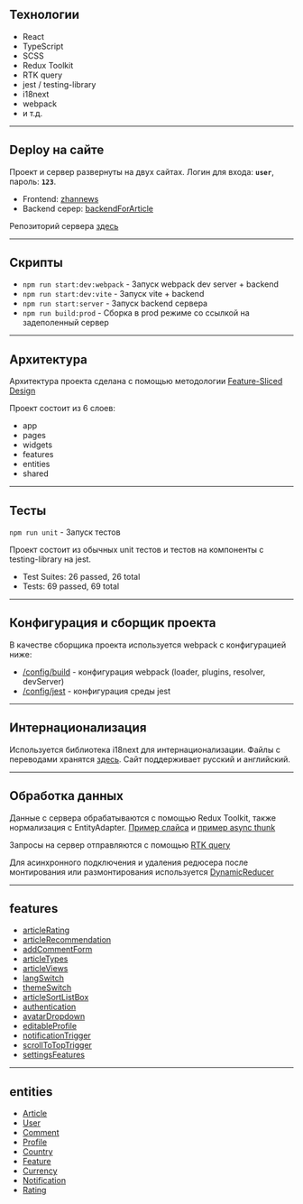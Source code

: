 ## Технологии

- React
- TypeScript
- SCSS
- Redux Toolkit
- RTK query
- jest / testing-library
- i18next
- webpack
- и т.д.

---

## Deploy на сайте

Проект и сервер развернуты на двух сайтах. Логин для входа: **`user`**, пароль: **`123`**.

- Frontend: [zhannews](https://zhannews.netlify.app/)
- Backend серер: [backendForArticle](https://backend-for-articles.vercel.app/)

Репозиторий сервера [здесь](https://github.com/meirzhhan/dbForArticleReact)

---

## Скрипты

- `npm run start:dev:webpack` - Запуск webpack dev server + backend
- `npm run start:dev:vite` - Запуск vite + backend
- `npm run start:server` - Запуск backend сервера
- `npm run build:prod` - Сборка в prod режиме со ссылкой на задеполенный сервер

---

## Архитектура

Архитектура проекта сделана с помощью методологии [Feature-Sliced Design](https://feature-sliced.design/ru/docs/get-started/overview)

Проект состоит из 6 слоев:

- app
- pages
- widgets
- features
- entities
- shared

---

## Тесты

`npm run unit` - Запуск тестов

Проект состоит из обычных unit тестов и тестов на компоненты с testing-library на jest.

- Test Suites: 26 passed, 26 total
- Tests: 69 passed, 69 total

---

## Конфигурация и сборщик проекта

В качестве сборщика проекта используется webpack c конфигурацией ниже:

- [/config/build](/config/build) - конфигурация webpack (loader, plugins, resolver, devServer)
- [/config/jest](/config/jest) - конфигурация среды jest

---

## Интернационализация

Используется библиотека i18next для интернационализации.
Файлы с переводами хранятся [здесь](/public/locales).
Сайт поддерживает русский и английский.

---

## Обработка данных

Данные с сервера обрабатываются с помощью Redux Toolkit, также нормализация с EntityAdapter. [Пример слайса](/src/pages/ArticlesPage/model/slices/articlesPageSlice.ts) и [пример async thunk](/src/features/editableProfile/model/services/updateProfileData/updateProfileData.ts)

Запросы на сервер отправляются с помощью [RTK query](/src/shared/api/rtkApi.ts)

Для асинхронного подключения и удаления редюсера после монтирования или размонтирования используется
[DynamicReducer](/src/shared/lib/components/DynamicReducer/DynamicReducer.tsx)

---

## features

- [articleRating](/src/features/articleRating)
- [articleRecommendation](/src/features/articleRecommendation)
- [addCommentForm](/src/features/addCommentForm)
- [articleTypes](/src/features/articleTypes)
- [articleViews](/src/features/articleViews)
- [langSwitch](/src/features/langSwitch)
- [themeSwitch](/src/features/themeSwitch)
- [articleSortListBox](/src/features/articleSortListBox)
- [authentication](/src/features/authentication)
- [avatarDropdown](/src/features/avatarDropdown)
- [editableProfile](/src/features/editableProfile)
- [notificationTrigger](/src/features/notificationTrigger)
- [scrollToTopTrigger](/src/features/scrollToTopTrigger)
- [settingsFeatures](/src/features/settingsFeatures)

<!-- ## <a name="test_test">Сущности (entities)</a> -->

<!-- <details name="entities"> -->
 <!-- <summary name="entities">entities</summary> -->

---

## entities

- [Article](/src/entities/Article)
- [User](/src/entities/User)
- [Comment](/src/entities/Comment)
- [Profile](/src/entities/Profile)
- [Country](/src/entities/Country)
- [Feature](/src/entities/Feature)
- [Currency](/src/entities/Currency)
- [Notification](/src/entities/Notification)
- [Rating](/src/entities/Rating)
<!-- </details> -->
